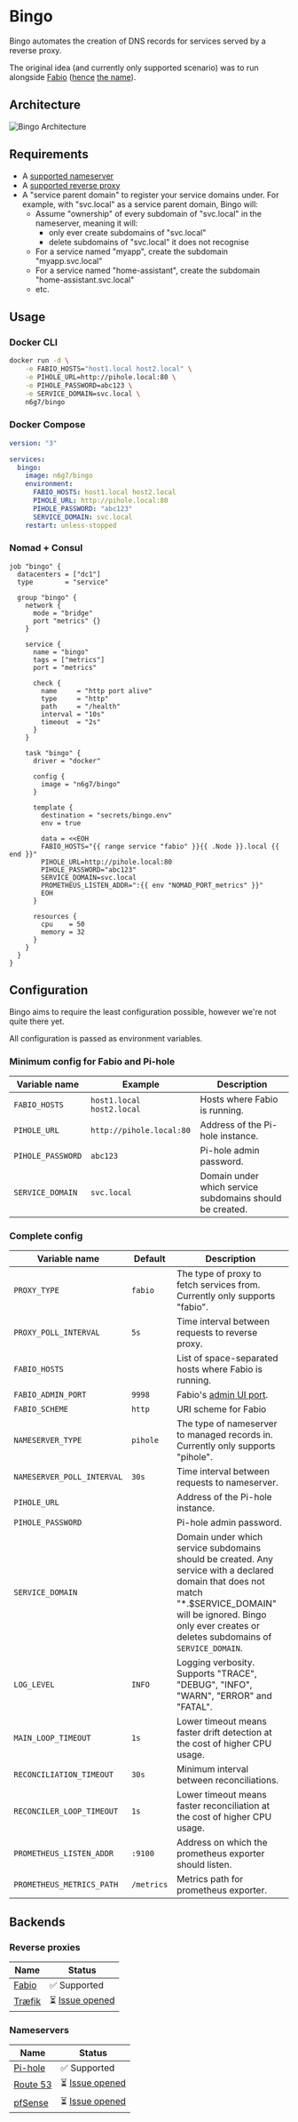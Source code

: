 # Bingo

Bingo automates the creation of DNS records for services served by a reverse proxy.

The original idea (and currently only supported scenario) was to run alongside [Fabio](https://fabiolb.net/) ([hence](https://fabiolb.net/faq/why-fabio/) [the name](https://www.answers.com/movies-and-television/What_names_is_Nemo_called_by_Dory_in_Finding_Nemo)).

## Architecture

![Bingo Architecture](./arch.png)

## Requirements

- A [supported nameserver](#nameservers)
- A [supported reverse proxy](#reverse-proxies)
- A "service parent domain" to register your service domains under.
  For example, with "svc.local" as a service parent domain, Bingo will:
  - Assume "ownership" of every subdomain of "svc.local" in the nameserver, meaning it will:
    - only ever create subdomains of "svc.local"
    - delete subdomains of "svc.local" it does not recognise
  - For a service named "myapp", create the subdomain "myapp.svc.local"
  - For a service named "home-assistant", create the subdomain "home-assistant.svc.local"
  - etc.

## Usage

### Docker CLI

```bash
docker run -d \
    -e FABIO_HOSTS="host1.local host2.local" \
    -e PIHOLE_URL=http://pihole.local:80 \
    -e PIHOLE_PASSWORD=abc123 \
    -e SERVICE_DOMAIN=svc.local \
    n6g7/bingo
```

### Docker Compose

```yaml
version: "3"

services:
  bingo:
    image: n6g7/bingo
    environment:
      FABIO_HOSTS: host1.local host2.local
      PIHOLE_URL: http://pihole.local:80
      PIHOLE_PASSWORD: "abc123"
      SERVICE_DOMAIN: svc.local
    restart: unless-stopped
```

### Nomad + Consul

```hcl
job "bingo" {
  datacenters = ["dc1"]
  type        = "service"

  group "bingo" {
    network {
      mode = "bridge"
      port "metrics" {}
    }

    service {
      name = "bingo"
      tags = ["metrics"]
      port = "metrics"

      check {
        name     = "http port alive"
        type     = "http"
        path     = "/health"
        interval = "10s"
        timeout  = "2s"
      }
    }

    task "bingo" {
      driver = "docker"

      config {
        image = "n6g7/bingo"
      }

      template {
        destination = "secrets/bingo.env"
        env = true

        data = <<EOH
        FABIO_HOSTS="{{ range service "fabio" }}{{ .Node }}.local {{ end }}"
        PIHOLE_URL=http://pihole.local:80
        PIHOLE_PASSWORD="abc123"
        SERVICE_DOMAIN=svc.local
        PROMETHEUS_LISTEN_ADDR=":{{ env "NOMAD_PORT_metrics" }}"
        EOH
      }

      resources {
        cpu    = 50
        memory = 32
      }
    }
  }
}

```

## Configuration

Bingo aims to require the least configuration possible, however we're not quite there yet.

All configuration is passed as environment variables.

### Minimum config for Fabio and Pi-hole

| Variable name     | Example                   | Description                                              |
| ----------------- | ------------------------- | -------------------------------------------------------- |
| `FABIO_HOSTS`     | `host1.local host2.local` | Hosts where Fabio is running.                            |
| `PIHOLE_URL`      | `http://pihole.local:80`  | Address of the Pi-hole instance.                         |
| `PIHOLE_PASSWORD` | `abc123`                  | Pi-hole admin password.                                  |
| `SERVICE_DOMAIN`  | `svc.local`               | Domain under which service subdomains should be created. |

### Complete config

| Variable name              | Default    | Description                                                                                                                                                                                                              |
| -------------------------- | ---------- | ------------------------------------------------------------------------------------------------------------------------------------------------------------------------------------------------------------------------ |
| `PROXY_TYPE`               | `fabio`    | The type of proxy to fetch services from. Currently only supports "fabio".                                                                                                                                               |
| `PROXY_POLL_INTERVAL`      | `5s`       | Time interval between requests to reverse proxy.                                                                                                                                                                         |
| `FABIO_HOSTS`              |            | List of space-separated hosts where Fabio is running.                                                                                                                                                                    |
| `FABIO_ADMIN_PORT`         | `9998`     | Fabio's [admin UI port](https://fabiolb.net/ref/ui.addr/).                                                                                                                                                               |
| `FABIO_SCHEME`             | `http`     | URI scheme for Fabio                                                                                                                                                                                                     |
| `NAMESERVER_TYPE`          | `pihole`   | The type of nameserver to managed records in. Currently only supports "pihole".                                                                                                                                          |
| `NAMESERVER_POLL_INTERVAL` | `30s`      | Time interval between requests to nameserver.                                                                                                                                                                            |
| `PIHOLE_URL`               |            | Address of the Pi-hole instance.                                                                                                                                                                                         |
| `PIHOLE_PASSWORD`          |            | Pi-hole admin password.                                                                                                                                                                                                  |
| `SERVICE_DOMAIN`           |            | Domain under which service subdomains should be created. Any service with a declared domain that does not match "\*.$SERVICE_DOMAIN" will be ignored. Bingo only ever creates or deletes subdomains of `SERVICE_DOMAIN`. |
| `LOG_LEVEL`                | `INFO`     | Logging verbosity. Supports "TRACE", "DEBUG", "INFO", "WARN", "ERROR" and "FATAL".                                                                                                                                       |
| `MAIN_LOOP_TIMEOUT`        | `1s`       | Lower timeout means faster drift detection at the cost of higher CPU usage.                                                                                                                                              |
| `RECONCILIATION_TIMEOUT`   | `30s`      | Minimum interval between reconciliations.                                                                                                                                                                                |
| `RECONCILER_LOOP_TIMEOUT`  | `1s`       | Lower timeout means faster reconciliation at the cost of higher CPU usage.                                                                                                                                               |
| `PROMETHEUS_LISTEN_ADDR`   | `:9100`    | Address on which the prometheus exporter should listen.                                                                                                                                                                  |
| `PROMETHEUS_METRICS_PATH`  | `/metrics` | Metrics path for prometheus exporter.                                                                                                                                                                                    |

## Backends

### Reverse proxies

| Name                                  | Status                                                    |
| ------------------------------------- | --------------------------------------------------------- |
| [Fabio](https://fabiolb.net/)         | ✅ Supported                                              |
| [Træfik](https://traefik.io/traefik/) | ⏳ [Issue opened](https://github.com/n6g7/bingo/issues/9) |

### Nameservers

| Name                                        | Status                                                    |
| ------------------------------------------- | --------------------------------------------------------- |
| [Pi-hole](https://pi-hole.net/)             | ✅ Supported                                              |
| [Route 53](https://aws.amazon.com/route53/) | ⏳ [Issue opened](https://github.com/n6g7/bingo/issues/6) |
| [pfSense](https://www.pfsense.org/)         | ⏳ [Issue opened](https://github.com/n6g7/bingo/issues/8) |
